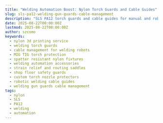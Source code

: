 ```yaml
---
title: "Welding Automation Boost: Nylon Torch Guards and Cable Guides"
slug: sls-pa12-welding-gun-guards-cable-management
description: "SLS PA12 torch guards and cable guides for manual and robotic welding: spatter shielding, strain-relief, cable routing, and ergonomic/operator safety gains."
date: 2025-08-22T00:00:00Z
lastmod: 2025-08-22T00:00:00Z
author: szcomo
keywords:
  - nylon 3d printing service
  - welding torch guards
  - cable management for welding robots
  - MIG TIG torch protection
  - spatter resistant nylon fixtures
  - welding automation accessories
  - strain relief and routing saddles
  - shop floor safety guards
  - custom torch nozzle protectors
  - robotic welding cable guides
  - welding gun guards cable management
tags:
  - nylon
  - SLS
  - PA12
  - welding
  - automation
---
```

